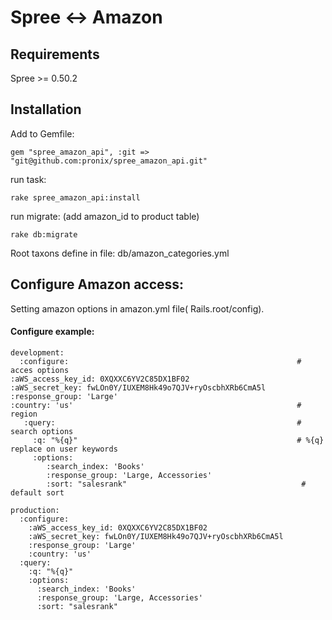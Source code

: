  Spree <-> Amazon
===========================================

Requirements
------------
Spree >= 0.50.2

Installation
------------

Add to Gemfile:

    gem "spree_amazon_api", :git => "git@github.com:pronix/spree_amazon_api.git"

run task:

    rake spree_amazon_api:install

run migrate: (add amazon_id to product table)

    rake db:migrate

Root taxons define in file: db/amazon_categories.yml

Configure Amazon access:
-----------------------
Setting amazon options in amazon.yml file( Rails.root/config).

#### Configure example:

    development:
      :configure:                                                   # acces options
    :aWS_access_key_id: 0XQXXC6YV2C85DX1BF02
    :aWS_secret_key: fwLOn0Y/IUXEM8Hk49o7QJV+ryOscbhXRb6CmA5l
    :response_group: 'Large'
    :country: 'us'                                                  # region
       :query:                                                      # search options
         :q: "%{q}"                                                 # %{q} replace on user keywords
         :options:
            :search_index: 'Books'
            :response_group: 'Large, Accessories'
            :sort: "salesrank"                                       # default sort

    production:
      :configure:
        :aWS_access_key_id: 0XQXXC6YV2C85DX1BF02
        :aWS_secret_key: fwLOn0Y/IUXEM8Hk49o7QJV+ryOscbhXRb6CmA5l
        :response_group: 'Large'
        :country: 'us'
      :query:
        :q: "%{q}"
        :options:
          :search_index: 'Books'
          :response_group: 'Large, Accessories'
          :sort: "salesrank"

